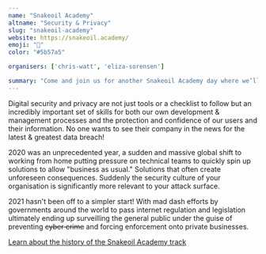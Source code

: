 ```yaml
---
name: "Snakeoil Academy"
altname: "Security & Privacy"
slug: "snakeoil-academy"
website: https://snakeoil.academy/
emoji: "🔐"
color: "#5b57a5"

organisers: ['chris-watt', 'eliza-sorensen']

summary: "Come and join us for another Snakeoil Academy day where we’ll learn all about the skills that aid our development and management processes so that we build and maintain the confidence and protection of our users and their information."
---
```


Digital security and privacy are not just tools or a checklist to follow but an incredibly important set of skills for both our own development & management processes and the protection and confidence of our users and their information. No one wants to see their company in the news for the latest & greatest data breach!

2020 was an unprecedented year, a sudden and massive global shift to working from home putting pressure on technical teams to quickly spin up solutions to allow "business as usual." Solutions that often create unforeseen consequences. Suddenly the security culture of your organisation is significantly more relevant to your attack surface.

2021 hasn't been off to a simpler start! With mad dash efforts by governments around the world to pass internet regulation and legislation ultimately ending up surveilling the general public under the guise of preventing ~~cyber crime~~ and forcing enforcement onto private businesses.

[Learn about the history of the Snakeoil Academy track](/culture/#snakeoil-academy)
